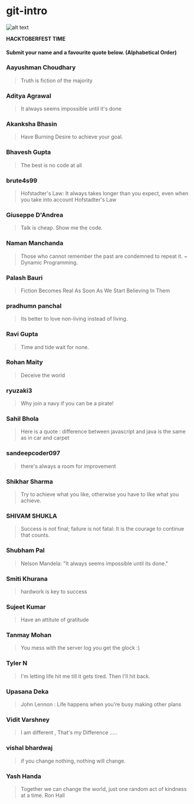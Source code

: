 # git-intro

![alt text](https://hacktoberfest.digitalocean.com/assets/hacktoberfest-2018-social-card-c8d2e1489f647f2e0a26e6f598adeb760872818905b34cd437afc7ac2857ceab.png "Logo Title Text 1")


**HACKTOBERFEST TIME**

#### Submit your name and a favourite quote below. (Alphabetical Order)

### Aayushman Choudhary
> Truth is fiction of the majority

### Aditya Agrawal
> It always seems impossible until it's done

### Akanksha Bhasin
> Have Burning Desire to achieve your goal.

### Bhavesh Gupta
> The best is no code at all

### brute4s99
> Hofstadter's Law: It always takes longer than you expect, even when you take into account Hofstadter's Law

### Giuseppe D'Andrea
> Talk is cheap. Show me the code.

### Naman Manchanda
> Those who cannot remember the past are condemned to repeat it. ~ Dynamic Programming.

### Palash Bauri
> Fiction Becomes Real As Soon As We Start Believing In Them

### pradhumn panchal
> Its better to love non-living instead of living.

### Ravi Gupta
> Time and tide wait for none.

### Rohan Maity
> Deceive the world

### ryuzaki3
> Why join a navy if you can be a pirate!

### Sahil Bhola
> Here is a quote : difference between javascript and java is the same as in car and carpet

### sandeepcoder097
> there's always a room for improvement

### Shikhar Sharma
> Try to achieve what you like, otherwise you have to like what you achieve.

### SHIVAM SHUKLA
> Success is not final; failure is not fatal: It is the courage to continue that counts.

### Shubham Pal
> Nelson Mandela: "It always seems impossible until its done."

### Smiti Khurana
> hardwork is key to success

### Sujeet Kumar
> Have an attitute of gratitude

### Tanmay Mohan    
> You mess with the server log you get the glock :)

### Tyler N
> I'm letting life hit me till it gets tired. Then I'll hit back.

### Upasana Deka
> John Lennon : Life happens when you're busy making other plans

### Vidit Varshney
> I am different , That's my Difference .....

### vishal bhardwaj
> if you change nothing, nothing will change.

### Yash Handa
> Together we can change the world, just one random act of kindness at a time. Ron Hall

